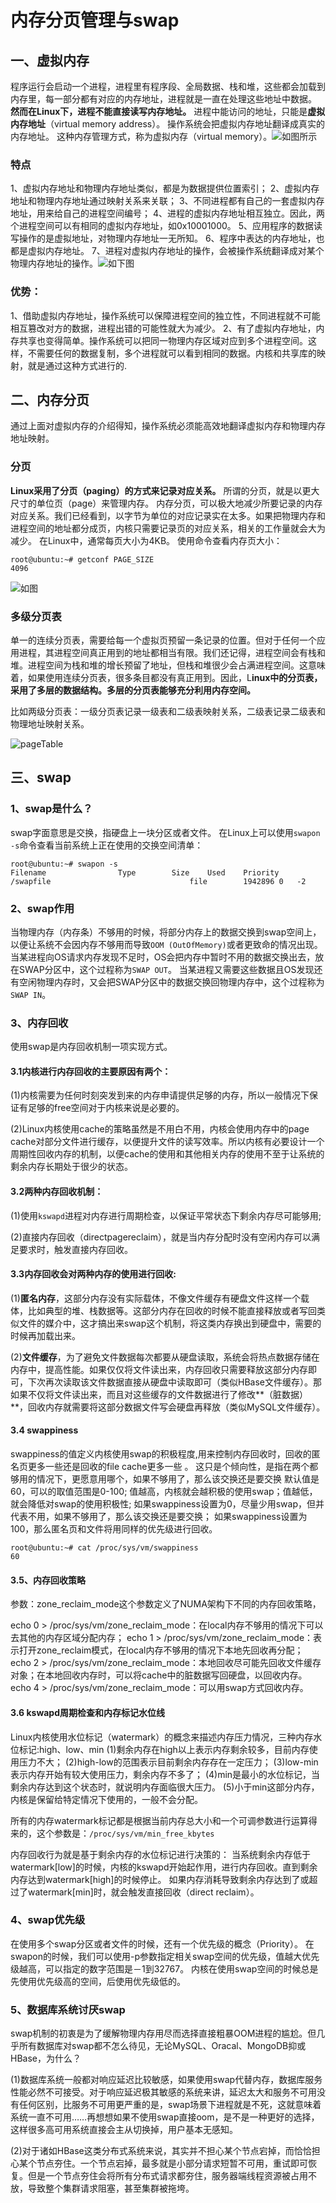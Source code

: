 # 内存分页管理与swap

## 一、虚拟内存

程序运行会启动一个进程，进程里有程序段、全局数据、栈和堆，这些都会加载到内存里，每一部分都有对应的内存地址，进程就是一直在处理这些地址中数据。
**然而在Linux下，进程不能直接读写内存地址。**
进程中能访问的地址，只能是**虚拟内存地址**（virtual memory address）。
操作系统会把虚拟内存地址翻译成真实的内存地址。
这种内存管理方式，称为虚拟内存（virtual memory）。![如图所示](./images/virtualMemory.jpg)

### 特点

1、虚拟内存地址和物理内存地址类似，都是为数据提供位置索引；
2、虚拟内存地址和物理内存地址通过映射关系来关联；
3、不同进程都有自己的一套虚拟内存地址，用来给自己的进程空间编号；
4、进程的虚拟内存地址相互独立。因此，两个进程空间可以有相同的虚拟内存地址，如0x10001000。
5、应用程序的数据读写操作的是虚拟地址，对物理内存地址一无所知。
6、程序中表达的内存地址，也都是虚拟内存地址。
7、进程对虚拟内存地址的操作，会被操作系统翻译成对某个物理内存地址的操作。![如下图](./images/address.jpg)

### 优势：

1、借助虚拟内存地址，操作系统可以保障进程空间的独立性，不同进程就不可能相互篡改对方的数据，进程出错的可能性就大为减少。
2、有了虚拟内存地址，内存共享也变得简单。操作系统可以把同一物理内存区域对应到多个进程空间。这样，不需要任何的数据复制，多个进程就可以看到相同的数据。内核和共享库的映射，就是通过这种方式进行的.

## 二、内存分页

通过上面对虚拟内存的介绍得知，操作系统必须能高效地翻译虚拟内存和物理内存地址映射。

### 分页

**Linux采用了分页（paging）的方式来记录对应关系。**
所谓的分页，就是以更大尺寸的单位页（page）来管理内存。
内存分页，可以极大地减少所要记录的内存对应关系。我们已经看到，以字节为单位的对应记录实在太多。如果把物理内存和进程空间的地址都分成页，内核只需要记录页的对应关系，相关的工作量就会大为减少。
在Linux中，通常每页大小为4KB。
使用命令查看内存页大小：

```shell
root@ubuntu:~# getconf PAGE_SIZE
4096
```

![如图](./images/addressPages.jpg)

### 多级分页表

单一的连续分页表，需要给每一个虚拟页预留一条记录的位置。但对于任何一个应用进程，其进程空间真正用到的地址都相当有限。我们还记得，进程空间会有栈和堆。进程空间为栈和堆的增长预留了地址，但栈和堆很少会占满进程空间。这意味着，如果使用连续分页表，很多条目都没有真正用到。因此，L**inux中的分页表，采用了多层的数据结构。多层的分页表能够充分利用内存空间。**

比如两级分页表：一级分页表记录一级表和二级表映射关系，二级表记录二级表和物理地址映射关系。

![pageTable](./images/pageTables.jpg)

## 三、swap

### 1、swap是什么？

swap字面意思是交换，指硬盘上一块分区或者文件。
在Linux上可以使用`swapon -s`命令查看当前系统上正在使用的交换空间清单：

```shell
root@ubuntu:~# swapon -s
Filename				Type		Size	Used	Priority
/swapfile                              	file    	1942896	0	-2
```

### 2、swap作用

当物理内存（内存条）不够用的时候，将部分内存上的数据交换到swap空间上，以便让系统不会因内存不够用而导致`OOM (OutOfMemory)`或者更致命的情况出现。
当某进程向OS请求内存发现不足时，OS会把内存中暂时不用的数据交换出去，放在SWAP分区中，这个过程称为`SWAP OUT`。
当某进程又需要这些数据且OS发现还有空闲物理内存时，又会把SWAP分区中的数据交换回物理内存中，这个过程称为`SWAP IN`。

### 3、内存回收

使用swap是内存回收机制一项实现方式。

#### 3.1内核进行内存回收的主要原因有两个：

(1)内核需要为任何时刻突发到来的内存申请提供足够的内存，所以一般情况下保证有足够的free空间对于内核来说是必要的。

(2)Linux内核使用cache的策略虽然是不用白不用，内核会使用内存中的page cache对部分文件进行缓存，以便提升文件的读写效率。所以内核有必要设计一个周期性回收内存的机制，以便cache的使用和其他相关内存的使用不至于让系统的剩余内存长期处于很少的状态。

#### 3.2两种内存回收机制：

(1)使用`kswapd`进程对内存进行周期检查，以保证平常状态下剩余内存尽可能够用;

(2)直接内存回收（directpagereclaim），就是当内存分配时没有空闲内存可以满足要求时，触发直接内存回收。

#### 3.3内存回收会对两种内存的使用进行回收:

(1)**匿名内存**，这部分内存没有实际载体，不像文件缓存有硬盘文件这样一个载体，比如典型的堆、栈数据等。这部分内存在回收的时候不能直接释放或者写回类似文件的媒介中，这才搞出来swap这个机制，将这类内存换出到硬盘中，需要的时候再加载出来。

(2)**文件缓存**，为了避免文件数据每次都要从硬盘读取，系统会将热点数据存储在内存中，提高性能。如果仅仅将文件读出来，内存回收只需要释放这部分内存即可，下次再次读取该文件数据直接从硬盘中读取即可（类似HBase文件缓存）。那如果不仅将文件读出来，而且对这些缓存的文件数据进行了修改**（脏数据）**，回收内存就需要将这部分数据文件写会硬盘再释放（类似MySQL文件缓存）。

#### 3.4 swappiness

swappiness的值定义内核使用swap的积极程度,用来控制内存回收时，回收的匿名页更多一些还是回收的file cache更多一些 。
这只是个倾向性，是指在两个都够用的情况下，更愿意用哪个，如果不够用了，那么该交换还是要交换
默认值是60，可以的取值范围是0-100;
值越高，内核就会越积极的使用swap；值越低，就会降低对swap的使用积极性;
如果swappiness设置为0，尽量少用swap，但并代表不用，如果不够用了，那么该交换还是要交换；
如果swappiness设置为100，那么匿名页和文件将用同样的优先级进行回收。

```shell
root@ubuntu:~# cat /proc/sys/vm/swappiness 
60
```

#### 3.5、内存回收策略

参数：zone_reclaim_mode这个参数定义了NUMA架构下不同的内存回收策略，

echo 0 > /proc/sys/vm/zone_reclaim_mode：在local内存不够用的情况下可以去其他的内存区域分配内存；
echo 1 > /proc/sys/vm/zone_reclaim_mode：表示打开zone_reclaim模式，在local内存不够用的情况下本地先回收再分配；
echo 2 > /proc/sys/vm/zone_reclaim_mode：本地回收尽可能先回收文件缓存对象；在本地回收内存时，可以将cache中的脏数据写回硬盘，以回收内存。
echo 4 > /proc/sys/vm/zone_reclaim_mode：可以用swap方式回收内存。

#### 3.6 kswapd周期检查和内存标记水位线

Linux内核使用水位标记（watermark）的概念来描述内存压力情况，三种内存水位标记:high、low、min
(1)剩余内存在high以上表示内存剩余较多，目前内存使用压力不大；
(2)high-low的范围表示目前剩余内存存在一定压力；
(3)low-min表示内存开始有较大使用压力，剩余内存不多了；
(4)min是最小的水位标记，当剩余内存达到这个状态时，就说明内存面临很大压力。
(5)小于min这部分内存，内核是保留给特定情况下使用的，一般不会分配。

所有的内存watermark标记都是根据当前内存总大小和一个可调参数进行运算得来的，这个参数是：`/proc/sys/vm/min_free_kbytes`

内存回收行为就是基于剩余内存的水位标记进行决策的：
当系统剩余内存低于watermark[low]的时候，内核的kswapd开始起作用，进行内存回收。直到剩余内存达到watermark[high]的时候停止。
如果内存消耗导致剩余内存达到了或超过了watermark[min]时，就会触发直接回收（direct reclaim）。

### 4、swap优先级

在使用多个swap分区或者文件的时候，还有一个优先级的概念（Priority）。
在swapon的时候，我们可以使用-p参数指定相关swap空间的优先级，值越大优先级越高，可以指定的数字范围是－1到32767。
内核在使用swap空间的时候总是先使用优先级高的空间，后使用优先级低的。

### 5、数据库系统讨厌swap

swap机制的初衷是为了缓解物理内存用尽而选择直接粗暴OOM进程的尴尬。但几乎所有数据库对swap都不怎么待见，无论MySQL、Oracal、MongoDB抑或HBase，为什么？

(1)数据库系统一般都对响应延迟比较敏感，如果使用swap代替内存，数据库服务性能必然不可接受。对于响应延迟极其敏感的系统来讲，延迟太大和服务不可用没有任何区别，比服务不可用更严重的是，swap场景下进程就是不死，这就意味着系统一直不可用……再想想如果不使用swap直接oom，是不是一种更好的选择，这样很多高可用系统直接会主从切换掉，用户基本无感知。

(2)对于诸如HBase这类分布式系统来说，其实并不担心某个节点宕掉，而恰恰担心某个节点夯住。一个节点宕掉，最多就是小部分请求短暂不可用，重试即可恢复。但是一个节点夯住会将所有分布式请求都夯住，服务器端线程资源被占用不放，导致整个集群请求阻塞，甚至集群被拖垮。